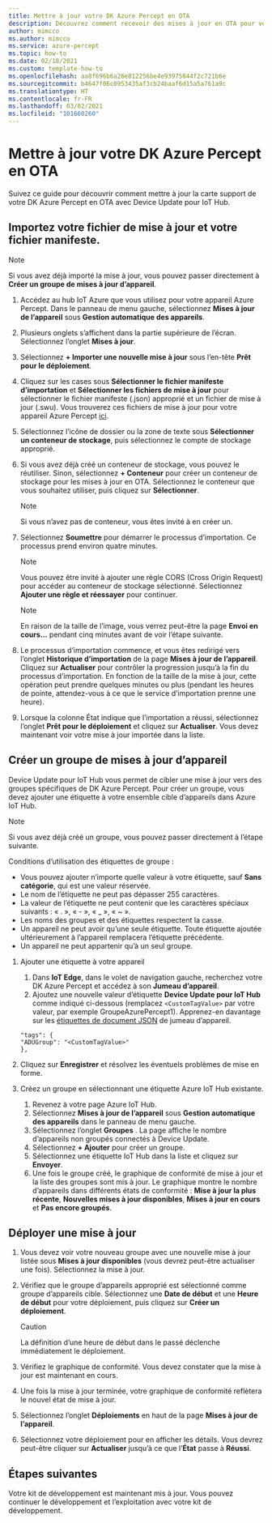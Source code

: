 ```yaml
---
title: Mettre à jour votre DK Azure Percept en OTA
description: Découvrez comment recevoir des mises à jour en OTA pour votre DK Azure Percept
author: mimcco
ms.author: mimcco
ms.service: azure-percept
ms.topic: how-to
ms.date: 02/18/2021
ms.custom: template-how-to
ms.openlocfilehash: aa8f696b6a26e812256be4e93975844f2c721b6e
ms.sourcegitcommit: b4647f06c0953435af3cb24baaf6d15a5a761a9c
ms.translationtype: HT
ms.contentlocale: fr-FR
ms.lasthandoff: 03/02/2021
ms.locfileid: "101660260"
---
```

# <a name="update-your-azure-percept-dk-over-the-air"></a>Mettre à jour votre DK Azure Percept en OTA

Suivez ce guide pour découvrir comment mettre à jour la carte support de votre DK Azure Percept en OTA avec Device Update pour IoT Hub.

## <a name="import-your-update-file-and-manifest-file"></a>Importez votre fichier de mise à jour et votre fichier manifeste.

> [!NOTE]
> Si vous avez déjà importé la mise à jour, vous pouvez passer directement à **Créer un groupe de mises à jour d’appareil**.

1. Accédez au hub IoT Azure que vous utilisez pour votre appareil Azure Percept. Dans le panneau de menu gauche, sélectionnez **Mises à jour de l’appareil** sous **Gestion automatique des appareils**.
 
1. Plusieurs onglets s’affichent dans la partie supérieure de l’écran. Sélectionnez l’onglet **Mises à jour**.
 
1. Sélectionnez **+ Importer une nouvelle mise à jour** sous l’en-tête **Prêt pour le déploiement**.
 
1. Cliquez sur les cases sous **Sélectionner le fichier manifeste d’importation** et **Sélectionner les fichiers de mise à jour** pour sélectionner le fichier manifeste (.json) approprié et un fichier de mise à jour (.swu). Vous trouverez ces fichiers de mise à jour pour votre appareil Azure Percept [ici](https://go.microsoft.com/fwlink/?linkid=2155625).
 
1. Sélectionnez l’icône de dossier ou la zone de texte sous **Sélectionner un conteneur de stockage**, puis sélectionnez le compte de stockage approprié.
 
1. Si vous avez déjà créé un conteneur de stockage, vous pouvez le réutiliser. Sinon, sélectionnez **+ Conteneur** pour créer un conteneur de stockage pour les mises à jour en OTA. Sélectionnez le conteneur que vous souhaitez utiliser, puis cliquez sur **Sélectionner**.
 
    >[!Note]
    >Si vous n’avez pas de conteneur, vous êtes invité à en créer un.
 
1. Sélectionnez **Soumettre** pour démarrer le processus d’importation. Ce processus prend environ quatre minutes.
 
    >[!Note]
    >Vous pouvez être invité à ajouter une règle CORS (Cross Origin Request) pour accéder au conteneur de stockage sélectionné. Sélectionnez **Ajouter une règle et réessayer** pour continuer.
 
    >[!Note]
    >En raison de la taille de l’image, vous verrez peut-être la page **Envoi en cours...** pendant cinq minutes avant de voir l’étape suivante.
    
1. Le processus d’importation commence, et vous êtes redirigé vers l’onglet **Historique d’importation** de la page **Mises à jour de l’appareil**. Cliquez sur **Actualiser** pour contrôler la progression jusqu’à la fin du processus d’importation. En fonction de la taille de la mise à jour, cette opération peut prendre quelques minutes ou plus (pendant les heures de pointe, attendez-vous à ce que le service d’importation prenne une heure).

1. Lorsque la colonne État indique que l’importation a réussi, sélectionnez l’onglet **Prêt pour le déploiement** et cliquez sur **Actualiser**. Vous devez maintenant voir votre mise à jour importée dans la liste.
 
## <a name="create-a-device-update-group"></a>Créer un groupe de mises à jour d’appareil
Device Update pour IoT Hub vous permet de cibler une mise à jour vers des groupes spécifiques de DK Azure Percept. Pour créer un groupe, vous devez ajouter une étiquette à votre ensemble cible d’appareils dans Azure IoT Hub.

> [!NOTE]
> Si vous avez déjà créé un groupe, vous pouvez passer directement à l’étape suivante.

Conditions d’utilisation des étiquettes de groupe :
- Vous pouvez ajouter n’importe quelle valeur à votre étiquette, sauf **Sans catégorie**, qui est une valeur réservée.
- Le nom de l’étiquette ne peut pas dépasser 255 caractères.
- La valeur de l’étiquette ne peut contenir que les caractères spéciaux suivants : « . »,  « - »,  « _ », « ~ ».
- Les noms des groupes et des étiquettes respectent la casse.
- Un appareil ne peut avoir qu’une seule étiquette. Toute étiquette ajoutée ultérieurement à l’appareil remplacera l’étiquette précédente.
- Un appareil ne peut appartenir qu’à un seul groupe.

1. Ajouter une étiquette à votre appareil
    1. Dans **IoT Edge**, dans le volet de navigation gauche, recherchez votre DK Azure Percept et accédez à son **Jumeau d’appareil**.
    1. Ajoutez une nouvelle valeur d’étiquette **Device Update pour IoT Hub** comme indiqué ci-dessous (remplacez ```<CustomTagValue>``` par votre valeur, par exemple GroupeAzurePercept1). Apprenez-en davantage sur les [étiquettes de document JSON](https://docs.microsoft.com/azure/iot-hub/iot-hub-devguide-device-twins#device-twins) de jumeau d’appareil.

    ```
    "tags": {
    "ADUGroup": "<CustomTagValue>"
    },
    ```

 
1. Cliquez sur **Enregistrer** et résolvez les éventuels problèmes de mise en forme.
 
1. Créez un groupe en sélectionnant une étiquette Azure IoT Hub existante.
    1. Revenez à votre page Azure IoT Hub.
    1. Sélectionnez **Mises à jour de l’appareil** sous **Gestion automatique des appareils** dans le panneau de menu gauche.
    1. Sélectionnez l’onglet **Groupes** . La page affiche le nombre d’appareils non groupés connectés à Device Update.
    1. Sélectionnez **+ Ajouter** pour créer un groupe.
    1. Sélectionnez une étiquette IoT Hub dans la liste et cliquez sur **Envoyer**.
    1. Une fois le groupe créé, le graphique de conformité de mise à jour et la liste des groupes sont mis à jour. Le graphique montre le nombre d’appareils dans différents états de conformité : **Mise à jour la plus récente**, **Nouvelles mises à jour disponibles**, **Mises à jour en cours** et **Pas encore groupés**.
 

## <a name="deploy-an-update"></a>Déployer une mise à jour
1. Vous devez voir votre nouveau groupe avec une nouvelle mise à jour listée sous **Mises à jour disponibles** (vous devrez peut-être actualiser une fois). Sélectionnez la mise à jour.
 
1. Vérifiez que le groupe d’appareils approprié est sélectionné comme groupe d’appareils cible. Sélectionnez une **Date de début** et une **Heure de début** pour votre déploiement, puis cliquez sur **Créer un déploiement**. 

    >[!CAUTION]
    >La définition d’une heure de début dans le passé déclenche immédiatement le déploiement.
 
1. Vérifiez le graphique de conformité. Vous devez constater que la mise à jour est maintenant en cours.
 
1. Une fois la mise à jour terminée, votre graphique de conformité reflètera le nouvel état de mise à jour.
 
1. Sélectionnez l’onglet **Déploiements** en haut de la page **Mises à jour de l’appareil**.
 
1. Sélectionnez votre déploiement pour en afficher les détails. Vous devrez peut-être cliquer sur **Actualiser** jusqu’à ce que l’**État** passe à **Réussi**.

## <a name="next-steps"></a>Étapes suivantes

Votre kit de développement est maintenant mis à jour. Vous pouvez continuer le développement et l’exploitation avec votre kit de développement.